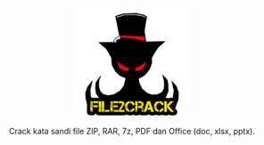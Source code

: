 <div align="center">
  <img align="center" src="https://github.com/bgropay/file2crack/blob/main/img/file2crack.png" width=200 height=200/><br>
</div>

<p align="center">Crack kata sandi file ZIP, RAR, 7z, PDF dan Office (doc, xlsx, pptx).</p>
